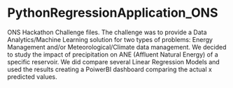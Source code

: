 # PythonRegressionApplication_ONS

ONS Hackathon Challenge files. The challenge was to provide a Data Analytics/Machine Learning solution for two types of problems: Energy Management and/or Meteorological/Climate data management.
We decided to study the impact of precipitation on ANE (Affluent Natural Energy) of a specific reservoir. We did compare several Linear Regression Models and used the results creating a PoiwerBI dashboard comparing the actual x predicted values. 
